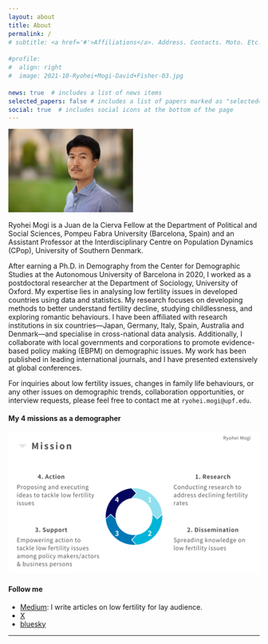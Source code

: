 ```yaml
---
layout: about
title: About
permalink: /
# subtitle: <a href='#'>Affiliations</a>. Address. Contacts. Moto. Etc.

#profile:
#  align: right
#  image: 2021-10-Ryohei+Mogi-David+Fisher-03.jpg

news: true  # includes a list of news items
selected_papers: false # includes a list of papers marked as "selected={true}"
social: true  # includes social icons at the bottom of the page
---
```


<img width = "250" alt = "profile" src = "/assets/img/prof_pic.jpg">

Ryohei Mogi is a Juan de la Cierva Fellow at the Department of Political and Social Sciences, Pompeu Fabra University (Barcelona, Spain) and an Assistant Professor at the Interdisciplinary Centre on Population Dynamics (CPop), University of Southern Denmark.

After earning a Ph.D. in Demography from the Center for Demographic Studies at the Autonomous University of Barcelona in 2020, I worked as a postdoctoral researcher at the Department of Sociology, University of Oxford. My expertise lies in analysing low fertility issues in developed countries using data and statistics. My research focuses on developing methods to better understand fertility decline, studying childlessness, and exploring romantic behaviours. I have been affiliated with research institutions in six countries—Japan, Germany, Italy, Spain, Australia and Denmark—and specialise in cross-national data analysis. Additionally, I collaborate with local governments and corporations to promote evidence-based policy making (EBPM) on demographic issues. My work has been published in leading international journals, and I have presented extensively at global conferences.

For inquiries about low fertility issues, changes in family life behaviours, or any other issues on demographic trends, collaboration opportunities, or interview requests, please feel free to contact me at `ryohei.mogi@upf.edu`.

#### **My 4 missions as a demographer**

<img width = "750" alt = "my mission" src = "/assets/img/Mission_Mogi_eng.png">

<br />

#### **Follow me**
- [Medium](https://medium.com/@rmogi): I write articles on low fertility for lay audience.
- [X](https://x.com/rmogimogi)
- [bluesky](https://bsky.app/profile/ryomogi.bsky.social)

---

<br />
